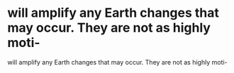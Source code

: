 # will amplify any Earth changes that may occur. They are not as highly moti-

will amplify any Earth changes that may occur. They are not as highly moti-